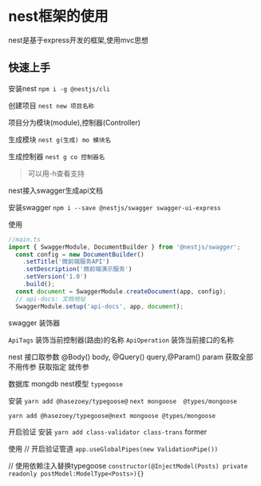 # nest框架的使用
nest是基于express开发的框架,使用mvc思想

## 快速上手

 安装nest
`npm i -g @nestjs/cli`

 创建项目
`nest new 项目名称`

项目分为模块(module),控制器(Controller)

生成模块
`nest g(生成) mo 模块名`

生成控制器
`nest g co 控制器名`

> 可以用-h查看支持

nest接入swagger生成api文档

安装swagger
`npm i --save @nestjs/swagger swagger-ui-express`

使用
``` ts
//main.ts
import { SwaggerModule, DocumentBuilder } from '@nestjs/swagger';
  const config = new DocumentBuilder()
    .setTitle('微前端服务API') 
    .setDescription('微前端演示服务')
    .setVersion('1.0')
    .build();
  const document = SwaggerModule.createDocument(app, config);
  // api-docs: 文档地址
  SwaggerModule.setup('api-docs', app, document);
```
  
 swagger 装饰器

 `ApiTags` 装饰当前控制器(路由)的名称
 `ApiOperation` 装饰当前接口的名称

 nest 接口取参数
 @Body() body, @Query() query,@Param() param
 获取全部不用传参 获取指定 就传参


 数据库 mongdb nest模型  `typegoose`

安装
`yarn add @hasezoey/typegoose@`
`next mongoose  @types/mongoose`

 `yarn add @hasezoey/typegoose@next mongoose @types/mongoose`

 开启验证
  安装 `yarn add class-validator class-trans`
former

使用 // 开启验证管道
  `app.useGlobalPipes(new ValidationPipe())`


// 使用依赖注入替换typegoose
 ` constructor(@InjectModel(Posts) private readonly postModel:ModelType<Posts>){} `